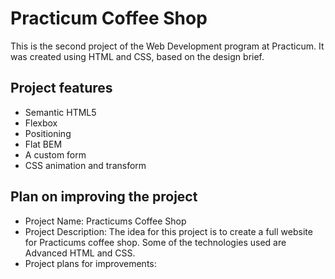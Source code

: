 # Practicum Coffee Shop

This is the second project of the Web Development program at Practicum. It was created using HTML and CSS, based on the design brief.

## Project features

- Semantic HTML5
- Flexbox
- Positioning
- Flat BEM
- A custom form
- CSS animation and transform

## Plan on improving the project

- Project Name: Practicums Coffee Shop
- Project Description: The idea for this project is to create a full website for
Practicums coffee shop. Some of the technologies used are Advanced HTML and CSS. 
- Project plans for improvements: 
